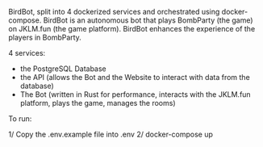 BirdBot, split into 4 dockerized services and orchestrated using docker-compose.
BirdBot is an autonomous bot that plays BombParty (the game) on JKLM.fun (the game platform). 
BirdBot enhances the experience of the players in BombParty.

4 services:
- the PostgreSQL Database
- the API (allows the Bot and the Website to interact with data from the database)
- The Bot (written in Rust for performance, interacts with the JKLM.fun platform, plays the game, manages the rooms)

To run:

1/ Copy the .env.example file into .env
2/ docker-compose up

